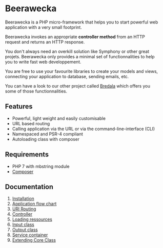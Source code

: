 # Beerawecka

Beerawecka is a PHP micro-framework that helps you to start powerful
web application with a very small footprint.

Beerawecka invokes an appropriate **controller method** from an HTTP request
and returns an HTTP response.

You don't always need an overkill solution like Symphony or other great projets.
Beerawecka only provides a minimal set of functionnalities to help you to write
fast web developpement.

You are free to use your favourite libraries to create your models and views, 
connecting your application to database, sending emails, etc.

You can have a look to our other project called
[Bredala](https://github.com/sugatasei/bredala) which offers you some of
those functionnalities.

## Features

- Powerful, light weight and easily customisable
- URL based routing
- Calling application via the URL or via the command-line-interface (CLI)
- Namespaced and PSR-4 compliant
- Autoloading class with composer

## Requirements

- PHP 7 with mbstring module
- [Composer](https://getcomposer.org/)

## Documentation

1. [Installation](https://github.com/sugatasei/beerawecka/blob/master/doc/01-installation.md)
2. [Application flow chart](https://github.com/sugatasei/beerawecka/blob/master/doc/02-application-flow-chart.md)
3. [URI Routing](https://github.com/sugatasei/beerawecka/blob/master/doc/03-uri-routing.md)
4. [Controller](https://github.com/sugatasei/beerawecka/blob/master/doc/04-controller.md)
5. [Loading ressources](https://github.com/sugatasei/beerawecka/blob/master/doc/05-loading-ressources.md)
6. [Input class](https://github.com/sugatasei/beerawecka/blob/master/doc/06-input-class.md)
7. [Output class](https://github.com/sugatasei/beerawecka/blob/master/doc/07-output-class.md)
8. [Service container](https://github.com/sugatasei/beerawecka/blob/master/doc/08-service-container.md)
9. [Extending Core Class](https://github.com/sugatasei/beerawecka/blob/master/doc/09-extending-core-class.md)
